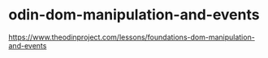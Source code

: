 # odin-dom-manipulation-and-events
https://www.theodinproject.com/lessons/foundations-dom-manipulation-and-events
